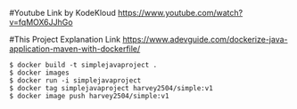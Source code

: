 #Youtube Link by KodeKloud
https://www.youtube.com/watch?v=fqMOX6JJhGo

#This Project Explanation Link
https://www.adevguide.com/dockerize-java-application-maven-with-dockerfile/


```
$ docker build -t simplejavaproject .
$ docker images
$ docker run -i simplejavaproject
$ docker tag simplejavaproject harvey2504/simple:v1
$ docker image push harvey2504/simple:v1
```
